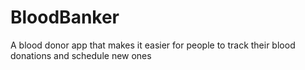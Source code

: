 # BloodBanker
A blood donor app that makes it easier for people to track their blood donations and schedule new ones
